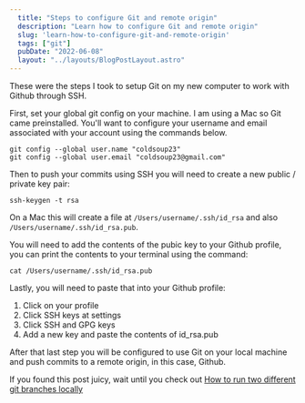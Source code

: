 ```yaml
---
  title: "Steps to configure Git and remote origin"
  description: "Learn how to configure Git and remote origin"
  slug: 'learn-how-to-configure-git-and-remote-origin'
  tags: ["git"]
  pubDate: "2022-06-08"
  layout: "../layouts/BlogPostLayout.astro"
---
```


These were the steps I took to setup Git on my new computer to work with Github through SSH.

First, set your global git config on your machine. I am using a Mac so Git came preinstalled. You'll want to configure your username and email associated with your account using the commands below.
```
git config --global user.name "coldsoup23"
git config --global user.email "coldsoup23@gmail.com"
```

Then to push your commits using SSH you will need to create a new public / private key pair:
```
ssh-keygen -t rsa
```

On a Mac this will create a file at `/Users/username/.ssh/id_rsa` and also `/Users/username/.ssh/id_rsa.pub`.

You will need to add the contents of the pubic key to your Github profile, you can print the contents to your terminal using the command:
```
cat /Users/username/.ssh/id_rsa.pub
```

Lastly, you will need to paste that into your Github profile:
1. Click on your profile
2. Click SSH keys at settings
3. Click SSH and GPG keys
4. Add a new key and paste the contents of id_rsa.pub

After that last step you will be configured to use Git on your local machine and push commits to a remote origin, in this case, Github.

If you found this post juicy, wait until you check out [How to run two different git branches locally](https://tinytechtuts.com/2022-running-two-git-branches-locally/)
